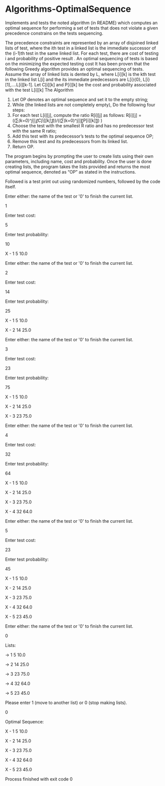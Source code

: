 # Algorithms-OptimalSequence
Implements and tests the noted algorithm (in README) which computes an optimal sequence for performing a set of tests that does not violate a given precedence constrains on the tests sequencing. 

The precedence constraints are represented by an array of disjoined linked lists of test, where the ith test in a linked list is the immediate successor of the (i-1)th test in the same linked list. For each test, there are cost of testing i and probability of positive result . An optimal sequencing of tests is based on the minimizing the expected testing cost It has been proven that the following Greedy algorithm provides an optimal sequencing of tests.
Assume the array of linked lists is dented by L, where L[i][k] is the kth test in the linked list L[i] and the its immediate predecessors are L[i}{0}, L[i}[1],….L[i][k-1].  Let C[i][k] and P[i][k] be the cost and probability associated with the test L[i][k]
The Algorithm 
1. Let OP denotes an optimal sequence and set it to the empty string;
2. While (the linked lists are not completely empty), Do the following four steps:
3. For each test L[i][j], compute the ratio R[i][j] as follows:
   R[i][j] =  ((∑_(k=0)^j▒〖C[i][k]〗))/((∑_(k=0)^j▒〖P[i][k]〗) )
4. Choose the test with the smallest R ratio and has no predecessor test with the same R ratio; 
5. Add this test with its predecessor’s tests to the optimal sequence OP;
6. Remove this test and its predecessors from its linked list.
7. Return OP.


The program begins by prompting the user to create lists using their own parameters, including name, cost and probability.
Once the user is done creating lists, the program takes the lists provided and returns the most optimal sequence, denoted as “OP” as stated in the instructions.

Followed is a test print out using randomized numbers, followed by the code itself.

Enter either: the name of the test or '0' to finish the current list.

1

Enter test cost: 

5

Enter test probability: 

10

X - 1 5 10.0

Enter either: the name of the test or '0' to finish the current list.

2

Enter test cost: 

14

Enter test probability: 

25

X - 1 5 10.0

X - 2 14 25.0

Enter either: the name of the test or '0' to finish the current list.

3

Enter test cost: 

23

Enter test probability: 

75

X - 1 5 10.0

X - 2 14 25.0

X - 3 23 75.0

Enter either: the name of the test or '0' to finish the current list.

4

Enter test cost: 

32

Enter test probability: 

64

X - 1 5 10.0

X - 2 14 25.0

X - 3 23 75.0

X - 4 32 64.0

Enter either: the name of the test or '0' to finish the current list.

5

Enter test cost: 

23

Enter test probability: 

45

X - 1 5 10.0

X - 2 14 25.0

X - 3 23 75.0

X - 4 32 64.0

X - 5 23 45.0

Enter either: the name of the test or '0' to finish the current list.

0



Lists:

-> 1 5 10.0



-> 2 14 25.0



-> 3 23 75.0



-> 4 32 64.0



-> 5 23 45.0



Please enter 1 (move to another list) or 0 (stop making lists).

0

Optimal Sequence:



X - 1 5 10.0

X - 2 14 25.0

X - 3 23 75.0

X - 4 32 64.0

X - 5 23 45.0



Process finished with exit code 0

